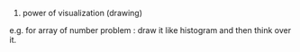 1) power of visualization (drawing)

e.g. for array of number problem : draw it like histogram and then think over it.
